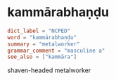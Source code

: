 # kammārabhaṇḍu

``` toml
dict_label = "NCPED"
word = "kammārabhaṇḍu"
summary = "metalworker"
grammar_comment = "masculine a"
see_also = ["kammāra"]
```

shaven\-headed metalworker


